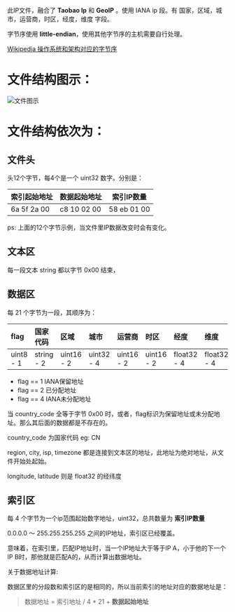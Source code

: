 此IP文件，融合了 **Taobao Ip** 和 **GeoIP** 。使用 IANA ip 段。有 国家，区域，城市，运营商，时区，经度，维度 字段。

字节序使用 **little-endian**，使用其他字节序的主机需要自行处理。

[Wikipedia 操作系统和架构对应的字节序](https://en.wikipedia.org/wiki/Endianness#Endianness_and_operating_systems_on_architectures)

# 文件结构图示：

![文件图示](https://github.com/slene/iploc/raw/master/format.png)

# 文件结构依次为：

## 文件头

头12个字节，每4个是一个 uint32 数字。分别是：

|索引起始地址|数据起始地址 |索引IP数量  |
|------------|-------------|------------|
|6a 5f 2a 00 |c8 10 02 00  |58 eb 01 00 |

ps: 上面的12个字节示例，当文件里IP数据改变时会有变化。

## 文本区
每一段文本 string 都以字节 0x00 结束，

## 数据区
每 21 个字节为一段，其顺序为：

| flag      | 国家代码   | 区域       | 城市       | 运营商     | 时区       | 经度        | 维度        |
| :-------- | :--------- | :--------- | :--------- | :--------- | :--------- | :---------- | :---------- |
| uint8 - 1 | string - 2 | uint16 - 2 | uint32 - 4 | uint16 - 2 | uint16 - 2 | float32 - 4 | float32 - 4 |

* flag == 1 IANA保留地址
* flag == 2 已分配地址
* flag == 4 IANA未分配地址

当 country_code 全等于字节 0x00 时，或者，flag标识为保留地址或未分配地址。那么其后面的数据都是不存在的。

country_code 为国家代码 eg: CN

region, city, isp, timezone 都是连接到文本区的地址，此地址为绝对地址，从文件开始处起始。

longitude, latitude 则是 float32 的经纬度

## 索引区
每 4 个字节为一个ip范围起始数字地址，uint32，总共数量为 **索引IP数量**

0.0.0.0 ～ 255.255.255.255 之间的IP地址，索引区已经覆盖。

意味着，在索引里，匹配IP地址时，当一个IP地址大于等于IP A，小于他的下一个IP B时，那他就是匹配A的，从而计算出数据地址。

关于数据地址计算:

数据区里的分段数和索引区的是相同的，所以当前索引的地址对应的数据地址是：

> 数据地址 = 索引地址 / 4 * 21 + **数据起始地址**










